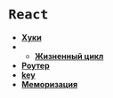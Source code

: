 # `React`

* **<a href="./pages/hooks/readme.md">Хуки</a>**
* * **<a href="./pages/lifecycle/readme.md">Жизненный цикл</a>**
* **<a href="./pages/router/readme.md">Роутер</a>**
* **<a href="./pages/key/readme.md">key</a>**
* **<a href="./pages/memo/readme.md">Меморизация</a>**
